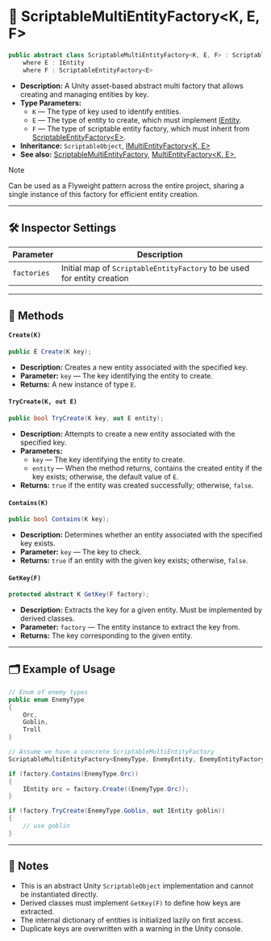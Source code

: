 # 🧩 ScriptableMultiEntityFactory<K, E, F>

```csharp
public abstract class ScriptableMultiEntityFactory<K, E, F> : ScriptableObject, IMultiEntityFactory<K, E>
    where E : IEntity
    where F : ScriptableEntityFactory<E>
```

- **Description:** A Unity asset-based abstract multi factory that allows creating and managing entities by key.
- **Type Parameters:**
    - `K` — The type of key used to identify entities.
    - `E` — The type of entity to create, which must implement [IEntity](../Entities/IEntity.md).
    - `F` — The type of scriptable entity factory, which must inherit
      from [ScriptableEntityFactory\<E>](ScriptableEntityFactory%601.md).
- **Inheritance:** `ScriptableObject`, [IMultiEntityFactory<K, E>](IMultiEntityFactory%601.md)
- **See also:** [ScriptableMultiEntityFactory](ScriptableMultiEntityFactory.md),
  [MultiEntityFactory<K, E>](MultiEntityFactory%601.md),

> [!NOTE]
> Can be used as a Flyweight pattern across the entire project, sharing a single instance of this factory for efficient entity creation.

---

## 🛠 Inspector Settings

| Parameter | Description                                                           |
|-----------|-----------------------------------------------------------------------|
| `factories`  | Initial map of `ScriptableEntityFactory` to be used for entity creation |

---

## 🏹 Methods

#### `Create(K)`

```csharp
public E Create(K key);
```

- **Description:** Creates a new entity associated with the specified key.
- **Parameter:** `key` — The key identifying the entity to create.
- **Returns:** A new instance of type `E`.

#### `TryCreate(K, out E)`

```csharp
public bool TryCreate(K key, out E entity);
```

- **Description:** Attempts to create a new entity associated with the specified key.
- **Parameters:**
    - `key` — The key identifying the entity to create.
    - `entity` — When the method returns, contains the created entity if the key exists; otherwise, the default value of
      `E`.
- **Returns:** `true` if the entity was created successfully; otherwise, `false`.

#### `Contains(K)`

```csharp
public bool Contains(K key);
```

- **Description:** Determines whether an entity associated with the specified key exists.
- **Parameter:** `key` — The key to check.
- **Returns:** `true` if an entity with the given key exists; otherwise, `false`.

#### `GetKey(F)`

```csharp
protected abstract K GetKey(F factory);
```

- **Description:** Extracts the key for a given entity. Must be implemented by derived classes.
- **Parameter:** `factory` — The entity instance to extract the key from.
- **Returns:** The key corresponding to the given entity.

---

## 🗂 Example of Usage

```csharp
// Enum of enemy types
public enum EnemyType 
{
    Orc,
    Goblin,
    Troll
}
```

```csharp
// Assume we have a concrete ScriptableMultiEntityFactory
ScriptableMultiEntityFactory<EnemyType, EnemyEntity, EnemyEntityFactory> factory = ...

if (factory.Contains(EnemyType.Orc))  
{  
    IEntity orc = factory.Create((EnemyType.Orc));  
}

if (factory.TryCreate(EnemyType.Goblin, out IEntity goblin))  
{  
    // use goblin
}
```

---

## 📝 Notes

- This is an abstract Unity `ScriptableObject` implementation and cannot be instantiated directly.
- Derived classes must implement `GetKey(F)` to define how keys are extracted.
- The internal dictionary of entities is initialized lazily on first access.
- Duplicate keys are overwritten with a warning in the Unity console.